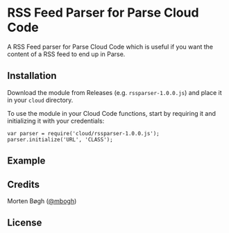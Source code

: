 RSS Feed Parser for Parse Cloud Code
================

A RSS Feed parser for Parse Cloud Code which is useful if you want the content of a RSS feed to end up in Parse.

Installation
------------

Download the module from Releases (e.g. `rssparser-1.0.0.js`) and place it in your `cloud` directory.

To use the module in your Cloud Code functions, start by requiring it and initializing it with your credentials:

```
var parser = require('cloud/rssparser-1.0.0.js');
parser.initialize('URL', 'CLASS');
```

Example
-------

Credits
-------
Morten Bøgh ([@mbogh](http://twitter.com/mbogh))

License
-------
